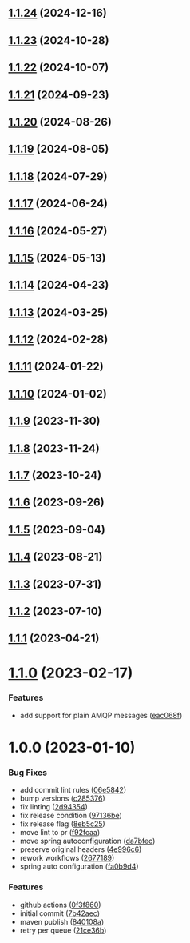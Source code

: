 ## [1.1.24](https://github.com/jaconi-io/spring-rabbitmq-retry/compare/v1.1.23...v1.1.24) (2024-12-16)

## [1.1.23](https://github.com/jaconi-io/spring-rabbitmq-retry/compare/v1.1.22...v1.1.23) (2024-10-28)

## [1.1.22](https://github.com/jaconi-io/spring-rabbitmq-retry/compare/v1.1.21...v1.1.22) (2024-10-07)

## [1.1.21](https://github.com/jaconi-io/spring-rabbitmq-retry/compare/v1.1.20...v1.1.21) (2024-09-23)

## [1.1.20](https://github.com/jaconi-io/spring-rabbitmq-retry/compare/v1.1.19...v1.1.20) (2024-08-26)

## [1.1.19](https://github.com/jaconi-io/spring-rabbitmq-retry/compare/v1.1.18...v1.1.19) (2024-08-05)

## [1.1.18](https://github.com/jaconi-io/spring-rabbitmq-retry/compare/v1.1.17...v1.1.18) (2024-07-29)

## [1.1.17](https://github.com/jaconi-io/spring-rabbitmq-retry/compare/v1.1.16...v1.1.17) (2024-06-24)

## [1.1.16](https://github.com/jaconi-io/spring-rabbitmq-retry/compare/v1.1.15...v1.1.16) (2024-05-27)

## [1.1.15](https://github.com/jaconi-io/spring-rabbitmq-retry/compare/v1.1.14...v1.1.15) (2024-05-13)

## [1.1.14](https://github.com/jaconi-io/spring-rabbitmq-retry/compare/v1.1.13...v1.1.14) (2024-04-23)

## [1.1.13](https://github.com/jaconi-io/spring-rabbitmq-retry/compare/v1.1.12...v1.1.13) (2024-03-25)

## [1.1.12](https://github.com/jaconi-io/spring-rabbitmq-retry/compare/v1.1.11...v1.1.12) (2024-02-28)

## [1.1.11](https://github.com/jaconi-io/spring-rabbitmq-retry/compare/v1.1.10...v1.1.11) (2024-01-22)

## [1.1.10](https://github.com/jaconi-io/spring-rabbitmq-retry/compare/v1.1.9...v1.1.10) (2024-01-02)

## [1.1.9](https://github.com/jaconi-io/spring-rabbitmq-retry/compare/v1.1.8...v1.1.9) (2023-11-30)

## [1.1.8](https://github.com/jaconi-io/spring-rabbitmq-retry/compare/v1.1.7...v1.1.8) (2023-11-24)

## [1.1.7](https://github.com/jaconi-io/spring-rabbitmq-retry/compare/v1.1.6...v1.1.7) (2023-10-24)

## [1.1.6](https://github.com/jaconi-io/spring-rabbitmq-retry/compare/v1.1.5...v1.1.6) (2023-09-26)

## [1.1.5](https://github.com/jaconi-io/spring-rabbitmq-retry/compare/v1.1.4...v1.1.5) (2023-09-04)

## [1.1.4](https://github.com/jaconi-io/spring-rabbitmq-retry/compare/v1.1.3...v1.1.4) (2023-08-21)

## [1.1.3](https://github.com/jaconi-io/spring-rabbitmq-retry/compare/v1.1.2...v1.1.3) (2023-07-31)

## [1.1.2](https://github.com/jaconi-io/spring-rabbitmq-retry/compare/v1.1.1...v1.1.2) (2023-07-10)

## [1.1.1](https://github.com/jaconi-io/spring-rabbitmq-retry/compare/v1.1.0...v1.1.1) (2023-04-21)

# [1.1.0](https://github.com/jaconi-io/spring-rabbitmq-retry/compare/v1.0.0...v1.1.0) (2023-02-17)


### Features

* add support for plain AMQP messages ([eac068f](https://github.com/jaconi-io/spring-rabbitmq-retry/commit/eac068f018bbb9c9aa69c959fb86542f7f17277e))

# 1.0.0 (2023-01-10)


### Bug Fixes

* add commit lint rules ([06e5842](https://github.com/jaconi-io/spring-rabbitmq-retry/commit/06e5842623204abd88fad5ed8394883d182066e2))
* bump versions ([c285376](https://github.com/jaconi-io/spring-rabbitmq-retry/commit/c285376200f1e238216ecb67ba0c986ff3c9b0b1))
* fix linting ([2d94354](https://github.com/jaconi-io/spring-rabbitmq-retry/commit/2d9435446396792b6136a13908c7f3772956af6c))
* fix release condition ([97136be](https://github.com/jaconi-io/spring-rabbitmq-retry/commit/97136be11b55dab5372cbf0146d4a2ba362f110c))
* fix release flag ([8eb5c25](https://github.com/jaconi-io/spring-rabbitmq-retry/commit/8eb5c25a308a3c8830d0181aaa8d4e822aeb029b))
* move lint to pr ([f92fcaa](https://github.com/jaconi-io/spring-rabbitmq-retry/commit/f92fcaae0fe21b5325d066bb20084b3f380adfa1))
* move spring autoconfiguration ([da7bfec](https://github.com/jaconi-io/spring-rabbitmq-retry/commit/da7bfec867f05e743d7d58b2b1fdaf9e5863cc93))
* preserve original headers ([4e996c6](https://github.com/jaconi-io/spring-rabbitmq-retry/commit/4e996c66d361d1d4b3a641729fee51dc1c9bd0f2))
* rework workflows ([2677189](https://github.com/jaconi-io/spring-rabbitmq-retry/commit/26771897755c72e636266f6e63c963b395f8fdb9))
* spring auto configuration ([fa0b9d4](https://github.com/jaconi-io/spring-rabbitmq-retry/commit/fa0b9d4ff82bc8552d71fd05255682561ec035e5))


### Features

* github actions ([0f3f860](https://github.com/jaconi-io/spring-rabbitmq-retry/commit/0f3f86048fa893b60f8cb8962a15b9c9a545627a))
* initial commit ([7b42aec](https://github.com/jaconi-io/spring-rabbitmq-retry/commit/7b42aec084fd4fd21904a935324d40d0b476916d))
* maven publish ([840108a](https://github.com/jaconi-io/spring-rabbitmq-retry/commit/840108ad21c1b904fcea555a70cbf3adbd33c351))
* retry per queue ([21ce36b](https://github.com/jaconi-io/spring-rabbitmq-retry/commit/21ce36b750a732239af36e18e0e20f264d434e1b))
